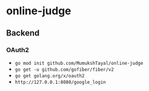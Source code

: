 # online-judge

## Backend

### OAuth2

- `go mod init github.com/MumukshTayal/online-judge`
- `go get -u github.com/gofiber/fiber/v2`
- `go get golang.org/x/oauth2`
- `http://127.0.0.1:8080/google_login`
